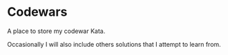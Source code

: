 # Codewars
A place to store my codewar Kata.

Occasionally I will also include others solutions that I attempt to learn from.

